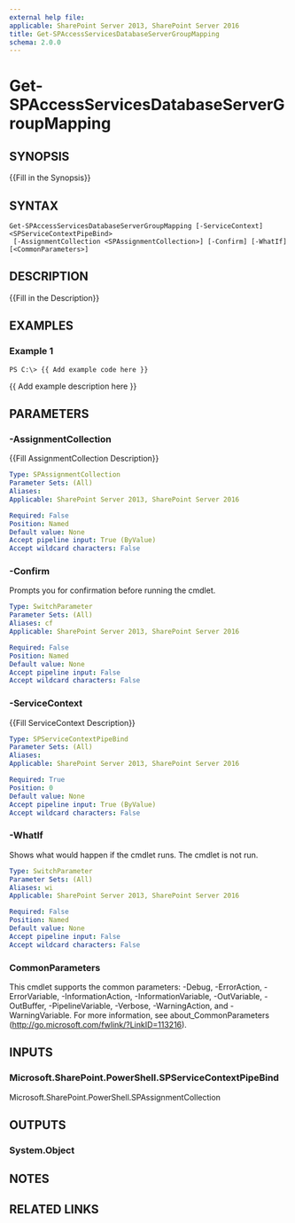 ```yaml
---
external help file: 
applicable: SharePoint Server 2013, SharePoint Server 2016
title: Get-SPAccessServicesDatabaseServerGroupMapping
schema: 2.0.0
---
```


# Get-SPAccessServicesDatabaseServerGroupMapping

## SYNOPSIS
{{Fill in the Synopsis}}

## SYNTAX

```
Get-SPAccessServicesDatabaseServerGroupMapping [-ServiceContext] <SPServiceContextPipeBind>
 [-AssignmentCollection <SPAssignmentCollection>] [-Confirm] [-WhatIf] [<CommonParameters>]
```

## DESCRIPTION
{{Fill in the Description}}

## EXAMPLES

### Example 1 
```
PS C:\> {{ Add example code here }}
```

{{ Add example description here }}

## PARAMETERS

### -AssignmentCollection
{{Fill AssignmentCollection Description}}

```yaml
Type: SPAssignmentCollection
Parameter Sets: (All)
Aliases: 
Applicable: SharePoint Server 2013, SharePoint Server 2016

Required: False
Position: Named
Default value: None
Accept pipeline input: True (ByValue)
Accept wildcard characters: False
```

### -Confirm
Prompts you for confirmation before running the cmdlet.

```yaml
Type: SwitchParameter
Parameter Sets: (All)
Aliases: cf
Applicable: SharePoint Server 2013, SharePoint Server 2016

Required: False
Position: Named
Default value: None
Accept pipeline input: False
Accept wildcard characters: False
```

### -ServiceContext
{{Fill ServiceContext Description}}

```yaml
Type: SPServiceContextPipeBind
Parameter Sets: (All)
Aliases: 
Applicable: SharePoint Server 2013, SharePoint Server 2016

Required: True
Position: 0
Default value: None
Accept pipeline input: True (ByValue)
Accept wildcard characters: False
```

### -WhatIf
Shows what would happen if the cmdlet runs.
The cmdlet is not run.

```yaml
Type: SwitchParameter
Parameter Sets: (All)
Aliases: wi
Applicable: SharePoint Server 2013, SharePoint Server 2016

Required: False
Position: Named
Default value: None
Accept pipeline input: False
Accept wildcard characters: False
```

### CommonParameters
This cmdlet supports the common parameters: -Debug, -ErrorAction, -ErrorVariable, -InformationAction, -InformationVariable, -OutVariable, -OutBuffer, -PipelineVariable, -Verbose, -WarningAction, and -WarningVariable. For more information, see about_CommonParameters (http://go.microsoft.com/fwlink/?LinkID=113216).

## INPUTS

### Microsoft.SharePoint.PowerShell.SPServiceContextPipeBind
Microsoft.SharePoint.PowerShell.SPAssignmentCollection

## OUTPUTS

### System.Object

## NOTES

## RELATED LINKS


